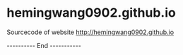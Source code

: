 # hemingwang0902.github.io
Sourcecode of website http://hemingwang0902.github.io

---------- End -----------
